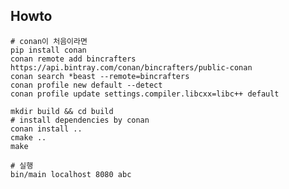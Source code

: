 ## Howto

    # conan이 처음이라면
    pip install conan
    conan remote add bincrafters https://api.bintray.com/conan/bincrafters/public-conan
    conan search *beast --remote=bincrafters
    conan profile new default --detect
    conan profile update settings.compiler.libcxx=libc++ default

    mkdir build && cd build
    # install dependencies by conan
    conan install ..
    cmake ..
    make

    # 실행
    bin/main localhost 8080 abc

